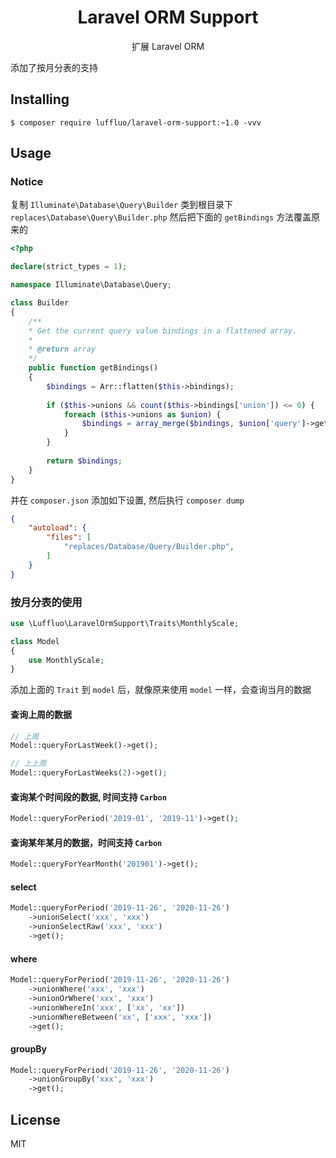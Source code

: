 <h1 align="center"> Laravel ORM Support </h1>

<p align="center"> 扩展 Laravel ORM</p>

添加了按月分表的支持

## Installing

```shell
$ composer require luffluo/laravel-orm-support:~1.0 -vvv
```

## Usage

### Notice
复制 `Illuminate\Database\Query\Builder` 类到根目录下 `replaces\Database\Query\Builder.php`
然后把下面的 `getBindings` 方法覆盖原来的

```php
<?php

declare(strict_types = 1);

namespace Illuminate\Database\Query;

class Builder
{
    /**
    * Get the current query value bindings in a flattened array.
    *
    * @return array
    */
    public function getBindings()
    {
        $bindings = Arr::flatten($this->bindings);
        
        if ($this->unions && count($this->bindings['union']) <= 0) {
            foreach ($this->unions as $union) {
                $bindings = array_merge($bindings, $union['query']->getBindings());
            }
        }
        
        return $bindings;
    }
}
```

并在 `composer.json` 添加如下设置, 然后执行 `composer dump`

```json
{
    "autoload": {
        "files": [
            "replaces/Database/Query/Builder.php",
        ]
    }
}
```

### 按月分表的使用
```php
use \Luffluo\LaravelOrmSupport\Traits\MonthlyScale;

class Model
{
    use MonthlyScale;
}
```

添加上面的 `Trait` 到 `model` 后，就像原来使用 `model` 一样，会查询当月的数据

#### 查询上周的数据
```php
// 上周
Model::queryForLastWeek()->get();

// 上上周
Model::queryForLastWeeks(2)->get();
```

#### 查询某个时间段的数据, 时间支持 `Carbon`
```php
Model::queryForPeriod('2019-01', '2019-11')->get();
```

#### 查询某年某月的数据，时间支持 `Carbon`
```php
Model::queryForYearMonth('201901')->get();
```

#### select
```php
Model::queryForPeriod('2019-11-26', '2020-11-26')
    ->unionSelect('xxx', 'xxx')
    ->unionSelectRaw('xxx', 'xxx')
    ->get();
```

#### where
```php
Model::queryForPeriod('2019-11-26', '2020-11-26')
    ->unionWhere('xxx', 'xxx')
    ->unionOrWhere('xxx', 'xxx')
    ->unionWhereIn('xxx', ['xx', 'xx'])
    ->unionWhereBetween('xx', ['xxx', 'xxx'])
    ->get();
```

#### groupBy
```php
Model::queryForPeriod('2019-11-26', '2020-11-26')
    ->unionGroupBy('xxx', 'xxx')
    ->get();
```

## License

MIT